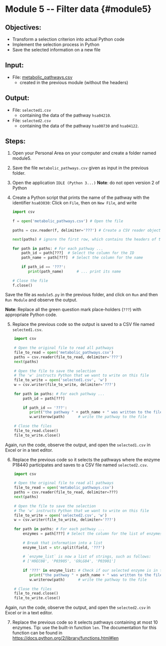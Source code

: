 # Module 5 -- Filter data {#module5}

## Objectives:
- Transform a selection criterion into actual Python code
- Implement the selection process in Python
- Save the selected information on a new file

## Input:
- File: [metabolic_pathways.csv](files/metabolic_pathways.csv)
    - created in the previous module (without the headers)

## Output:
- File: `selected1.csv`
    * containing the data of the pathway `hsa04210`.
- File: `selected2.csv`
    * containing the data of the pathway `hsa00730` and `hsa04122`.

## Steps:

1. Open your Personal Area on your computer and create a folder named module5.

2. Save the file `metabolic_pathways.csv` given as input in the previous folder.

3. Open the application `IDLE (Python 3...)`
**Note**: do not open version 2 of Python 

4. Create a Python script that prints the name of the pathway with the identifier `hsa03030`:
Click on `File`, then on `New File`, and write

    ```python
    import csv
     
    f = open('metabolic_pathways.csv') # Open the file
  
    paths = csv.reader(f, delimiter='???') # Create a CSV reader object
	
	next(paths) # ignore the first row, which contains the headers of the columns called "metadata" 
        
    for path in paths: # For each pathway ...
	    path_id = path[???]  # Select the column for the ID
		path_name = path[???]  # Select the column for the name
	    
		if path_id == '???':
           print(path_name)      # ... print its name
        
    # Close the file
    f.close()
    ```

Save the file as `module5.py` in the previous folder, and click on `Run` and then `Run Module` and observe the output.
	
**Note**: Replace all the green question mark place-holders (`???`) with appropriate Python code.
	

5. Replace the previous code so the output is saved to a CSV file named `selected1.csv`.
```python
    import csv
     
    # Open the original file to read all pathways
    file_to_read = open('metabolic_pathways.csv')
    paths = csv.reader(file_to_read, delimiter='???')
    next(paths) 
	
	# Open the file to save the selection
    # The 'w' instructs Python that we want to write on this file
    file_to_write = open('selected1.csv', 'w')
    w = csv.writer(file_to_write, delimiter='???')
        
    for path in paths: # For each pathway ...
	    path_id = path[???]  
	    
		if path_id == '???':
		   print("the pathway " + path_name + " was written to the file")      
           w.writerow(path)      # write the pathway to the file
     
    # Close the files
    file_to_read.close()
    file_to_write.close()
```

Again, run the code, observe the output, and open the `selected1.csv` in Excel or in a text editor.

6. Replace the previous code so it selects the pathways where the enzyme P18440 participates and saves to a CSV file named `selected2.csv`.
```python
    import csv
     
    # Open the original file to read all pathways
    file_to_read = open('metabolic_pathways.csv')
    paths = csv.reader(file_to_read, delimiter=???)
    next(paths) 
	
	# Open the file to save the selection
    # The 'w' instructs Python that we want to write on this file
    file_to_write = open('selected2.csv', 'w')
    w = csv.writer(file_to_write, delimiter='???')
        
    for path in paths: # For each pathway ...
	    enzymes = path[???] # Select the column for the list of enzymes
            
        # Break that information into a list
        enzyme_list = str.split(field, '???')
	    
		# `enzyme_list` is now a list of strings, such as follows:
        # ['H9EC08', 'P03905', 'G9LG04', 'P03901']
	    
		if '???' in enzyme_list: # Check if our selected enzyme is in that list
		   print("the pathway " + path_name + " was written to the file")      
           w.writerow(path)      # write the pathway to the file
     
    # Close the files
    file_to_read.close()
    file_to_write.close()
```

Again, run the code, observe the output, and open the `selected2.csv` in Excel or in a text editor.

7. Replace the previous code so it selects pathways containing at most 10 enzymes.
Tip: use the built-in function `len`. The documentation for this function can be found in <https://docs.python.org/2/library/functions.html#len>






